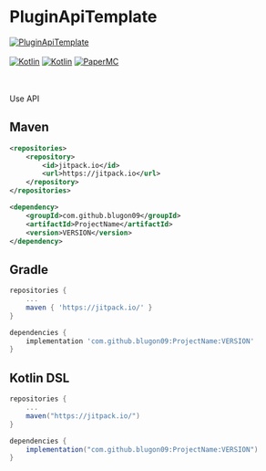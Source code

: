 # PluginApiTemplate

[![PluginApiTemplate](https://img.shields.io/badge/PluginApiTemplate-1.0.0_SNAPSHOT-blue.svg)]()
<br><br>
[![Kotlin](https://img.shields.io/badge/Java-16-FF7700.svg?logo=java)]()
[![Kotlin](https://img.shields.io/badge/Kotlin-1.5.31-186FCC.svg?logo=kotlin)]()
[![PaperMC](https://img.shields.io/badge/PaperMC-1.17-222222.svg)]()


<br>
<br>
Use API

<br>

## Maven
```xml
<repositories>
    <repository>
        <id>jitpack.io</id>
        <url>https://jitpack.io</url>
    </repository>
</repositories>

<dependency>
    <groupId>com.github.blugon09</groupId>
    <artifactId>ProjectName</artifactId>
    <version>VERSION</version>
</dependency>
```


## Gradle
```gradle
repositories {
    ...
    maven { 'https://jitpack.io/' }
}

dependencies {
    implementation 'com.github.blugon09:ProjectName:VERSION'
}
```

## Kotlin DSL
```gradle
repositories {
    ...
    maven("https://jitpack.io/")
}

dependencies {
    implementation("com.github.blugon09:ProjectName:VERSION")
}
```